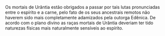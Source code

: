 ﻿Os mortais de Urântia estão obrigados a passar por tais lutas pronunciadas entre o espírito e a carne, pelo fato de os seus ancestrais remotos não haverem sido mais completamente adamizados pela outorga Edênica. De acordo com o plano divino as raças mortais de Urântia deveriam ter tido naturezas físicas mais naturalmente sensíveis ao espírito.